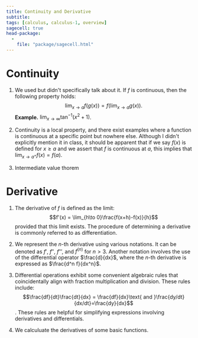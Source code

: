 ```yaml
---
title: Continuity and Derivative
subtitle: 
tags: [calculus, calculus-1, overview]
sagecell: true
head-package:
  -
    file: "package/sagecell.html"
---
```


# Continuity

1. We used but didn't specifically talk about it. If $f$ is continuous, then the following property holds: $$\lim_{x\to a}f(g(x)) = f(\lim_{x\to a}g(x)).$$
**Example.** $\displaystyle\lim_{x\to\infty}\tan^{-1}(x^2+1)$.

2. Continuity is a local property, and there exist examples where a function is continuous at a specific point but nowhere else. Although I didn't explicitly mention it in class, it should be apparent that if we say $f(x)$ is defined for $x \geq a$ and we assert that $f$ is continuous at $a$, this implies that $\lim_{x\to a^{+}}f(x)=f(a)$.

3. Intermediate value thorem

# Derivative

1. The derivative of $f$ is defined as the limit: $$f'(x) = \lim_{h\to 0}\frac{f(x+h)-f(x)}{h}$$ provided that this limit exists. The procedure of determining a derivative is commonly referred to as differentiation.

2. We represent the $n$-th derivative using various notations. It can be denoted as $f'$, $f''$, $f'''$, and $f^{(n)}$ for $n>3$. Another notation involves the use of the differential operator $\frac{d}{dx}$, where the $n$-th derivative is expressed as $\frac{d^n f}{dx^n}$.

3. Differential operations exhibit some convenient algebraic rules that coincidentally align with fraction multiplication and division. These rules include: $$\frac{df}{dt}\frac{dt}{dx} = \frac{df}{dx}\text{ and }\frac{dy/dt}{dx/dt}=\frac{dy}{dx}$$. These rules are helpful for simplifying expressions involving derivatives and differentials.

4. We calculuate the derivatives of some basic functions.